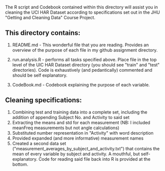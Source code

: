 The R script and Codebook contained within this directory will assist you in cleaning the UCI HAR Dataset 
according to specifications set out in the JHU "Getting and Cleaning Data" Course Project.

This directory contains:
----
1. README.md - This wonderful file that you are reading. Provides an overview of the purpose of each file in
                  my github assignment directory.
                  
2. run.analysis.R - performs all tasks specified above. Place file in the top level of the UIC HAR Dataset
                  directory (you should see "train" and "test" directories). Code is exhaustively (and 
                  pedantically) commented and should be self explanatory.
                  
3. CodeBook.md - Codebook explaining the purpose of each variable. 

Cleaning specifications:
----
  1. Combining test and training data into a complete set, including the addition of 
      appending Subject No. and Activity to said set
  2. Extracting the means and std for each measurement (NB: I included meanFreq measurements but not
      angle calculations)
  3. Substituted number representation in "Activity" with word description
  4. Provided expanded (and more informative) measurement names
  5. Created a second data set ("measurement_averages_by_subject_and_activity.txt") that contains the mean 
      of every variable by subject and activity. A mouthful, but self-explanatory. Code for reading said
      file back into R is provided at the bottom.
      
